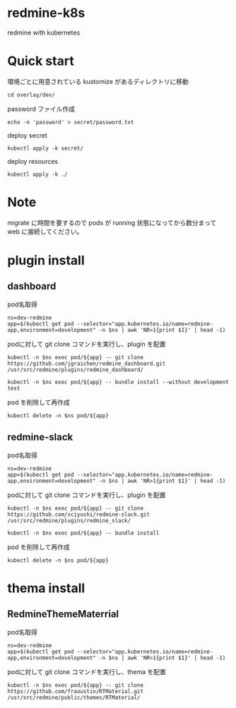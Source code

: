 # redmine-k8s
redmine with kubernetes


# Quick start
環境ごとに用意されている kustomize があるディレクトリに移動  
```
cd overlay/dev/
```
password ファイル作成
```
echo -n 'password' > secret/password.txt
```
deploy secret
```
kubectl apply -k secret/
```
deploy resources
```
kubectl apply -k ./
```

# Note
migrate に時間を要するので pods が running 状態になってから数分まって web に接続してください。

# plugin install
## dashboard
pod名取得
```
ns=dev-redmine
app=$(kubectl get pod --selector="app.kubernetes.io/name=redmine-app,environment=development" -n $ns | awk 'NR>1{print $1}' | head -1)
```
podに対して git clone コマンドを実行し、plugin を配置
```
kubectl -n $ns exec pod/${app} -- git clone https://github.com/jgraichen/redmine_dashboard.git /usr/src/redmine/plugins/redmine_dashboard/
```
```
kubectl -n $ns exec pod/${app} -- bundle install --without development test
```
pod を削除して再作成
```
kubectl delete -n $ns pod/${app}
```

## redmine-slack
pod名取得
```
ns=dev-redmine
app=$(kubectl get pod --selector="app.kubernetes.io/name=redmine-app,environment=development" -n $ns | awk 'NR>1{print $1}' | head -1)
```
podに対して git clone コマンドを実行し、plugin を配置
```
kubectl -n $ns exec pod/${app} -- git clone https://github.com/sciyoshi/redmine-slack.git /usr/src/redmine/plugins/redmine_slack/
```
```
kubectl -n $ns exec pod/${app} -- bundle install
```
pod を削除して再作成
```
kubectl delete -n $ns pod/${app}
```

# thema install
## RedmineThemeMaterrial
pod名取得
```
ns=dev-redmine
app=$(kubectl get pod --selector="app.kubernetes.io/name=redmine-app,environment=development" -n $ns | awk 'NR>1{print $1}' | head -1)
```

podに対して git clone コマンドを実行し、thema を配置
```
kubectl -n $ns exec pod/${app} -- git clone https://github.com/fraoustin/RTMaterial.git /usr/src/redmine/public/themes/RTMaterial/
```
